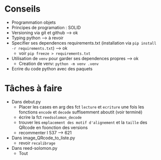 # Conseils

* Programmation objets
* Principes de programation : SOLID
* Versioning via git et github --> ok
* Typing python --> à revoir
* Specifier ses dependences requirements.txt (installation via `pip install -r requirements.txt`) --> ok
  * voir `pip freeze > requirements.txt`
* Utilisation de `venv` pour garder ses dependences propres --> ok
  * Creation de venv: `python -m venv .venv`
* Ecrire du code python avec des paquets

# Tâches à faire

* Dans debut.py
  * Placer les cases en arg des fct `lecture` et `ecriture` une fois les fonctions `encode` et `decode` suffisemment aboutit (voir terminé)
  * écrire la fct `reedsolomon_decode`
  * trouver les `emplacement des motif d'alignement` et la `taille` des QRcode en foonction des versions
  * recommenter l 537 --> 621
* Dans image_QRcode_to_liste.py
  * revoir `recalibrage`
* Dans reed-solomon.py
  * Tout